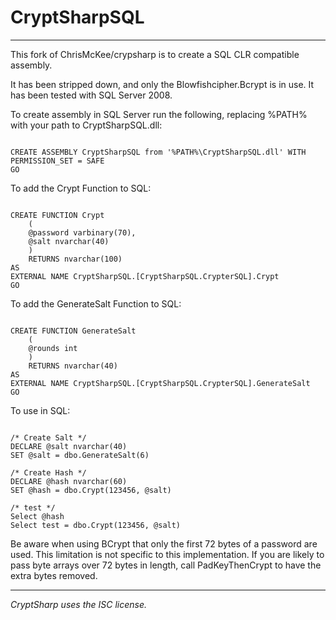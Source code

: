 CryptSharpSQL
=============

------------------

This fork of ChrisMcKee/crypsharp is to create a SQL CLR compatible assembly.

It has been stripped down, and only the Blowfishcipher.Bcrypt is in use.  It has been tested with SQL Server 2008.

To create assembly in SQL Server run the following, replacing %PATH% with your path to CryptSharpSQL.dll:

<pre><code>
CREATE ASSEMBLY CryptSharpSQL from '%PATH%\CryptSharpSQL.dll' WITH PERMISSION_SET = SAFE
GO
</code></pre>

To add the Crypt Function to SQL:
<pre><code>
CREATE FUNCTION Crypt 
	(
	@password varbinary(70),
	@salt nvarchar(40)
	)
	RETURNS nvarchar(100)
AS
EXTERNAL NAME CryptSharpSQL.[CryptSharpSQL.CrypterSQL].Crypt
GO
</code></pre>

To add the GenerateSalt Function to SQL:
<pre><code>
CREATE FUNCTION GenerateSalt 
	(
	@rounds int
	)
	RETURNS nvarchar(40)
AS
EXTERNAL NAME CryptSharpSQL.[CryptSharpSQL.CrypterSQL].GenerateSalt
GO
</code></pre>

To use in SQL:
<pre><code>
/* Create Salt */
DECLARE @salt nvarchar(40)
SET @salt = dbo.GenerateSalt(6)

/* Create Hash */
DECLARE @hash nvarchar(60)
SET @hash = dbo.Crypt(123456, @salt)

/* test */
Select @hash
Select test = dbo.Crypt(123456, @salt)
</code></pre>


Be aware when using BCrypt that only the first 72 bytes of a password are used. This limitation is not specific to this implementation. If you are likely to pass byte arrays over 72 bytes in length, call PadKeyThenCrypt to have the extra bytes removed.

------------------
_CryptSharp uses the ISC license._